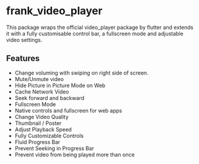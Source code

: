 # frank_video_player
This package wraps the official video_player package by flutter and extends it with a fully customisable control bar, a fullscreen mode and adjustable video settings.

## Features
- Change voluming with swiping on right side of screen.
- Mute/Unmute video
- Hide Picture in Picture Mode on Web
- Cache Network Video
- Seek forward and backward
- Fullscreen Mode
- Native controls and fullscreen for web apps
- Change Video Quality
- Thumbnail / Poster
- Adjust Playback Speed
- Fully Customizable Controls
- Fluid Progress Bar
- Prevent Seeking in Progress Bar
- Prevent video from being played more than once